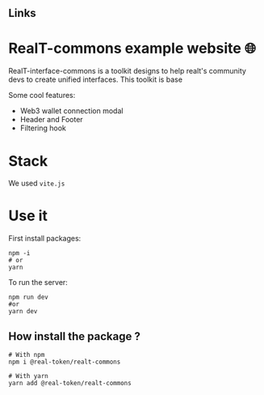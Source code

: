 ## Links
[]()
[]()
[]()

# RealT-commons example website 🌐

RealT-interface-commons is a toolkit designs to help realt's community devs to create unified interfaces.
This toolkit is base

Some cool features:
- Web3 wallet connection modal
- Header and Footer
- Filtering hook

# Stack
We used `vite.js` 

# Use it
First install packages:
```
npm -i
# or
yarn
```

To run the server:
```
npm run dev
#or
yarn dev
```

## How install the package ?
```
# With npm
npm i @real-token/realt-commons

# With yarn
yarn add @real-token/realt-commons
```

